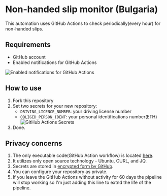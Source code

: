 # Non-handed slip monitor (Bulgaria)

This automation uses GitHub Actions to check periodically(every hour) for non-handed slips.

## Requirements

 - GitHub account
 - Enabled notifications for GitHub Actions

![Enabled notifications for GitHub Actions](https://github.com/doino-gretchenliev/non-handed-slip-monitor/blob/main/1.png?raw=true)


## How to use

1. Fork this repository
2. Set two secrets for your new repository:
   - `DRIVING_LICENCE_NUMBER`: your driving license number
   - `OBLIGED_PERSON_IDENT`: your personal identifications number(ЕГН)
![GitHub Actions Secrets](https://github.com/doino-gretchenliev/non-handed-slip-monitor/blob/main/2.png?raw=true)
3. Done.

## Privacy concerns

1. The only executable code(GitHub Action workflow) is located [here](https://github.com/doino-gretchenliev/non-handed-slip-monitor/blob/main/.github/workflows/main.yml).
2. It utilizes only open source technology - Ubuntu, CURL, and JQ.
3. Secrets are stored in [encrypted form by GitHub](https://docs.github.com/en/actions/security-guides/encrypted-secrets).
4. You can configure your repository as private.
5. If you leave the GitHub Actions without activity for 60 days the pipeline will stop working so I'm just adding this line to extnd the life of the pipeline.
